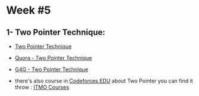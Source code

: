 
# Week #5

## 1- Two Pointer Technique:

* [Two Pointer Technique](https://youtu.be/n-Xwrr8RFQ0) 

* [Quora - Two Pointer Technique](https://www.quora.com/profile/Abhijit-Dixit-6/The-Two-Pointer-Algorithm) 

* [G4G - Two Pointer Technique](https://www.geeksforgeeks.org/window-sliding-technique)

* there's also course in [Codeforces EDU](https://codeforces.com/edu/courses) about Two Pointer you can find it throw : [ITMO Courses](https://codeforces.com/edu/course/2/lesson/9)
